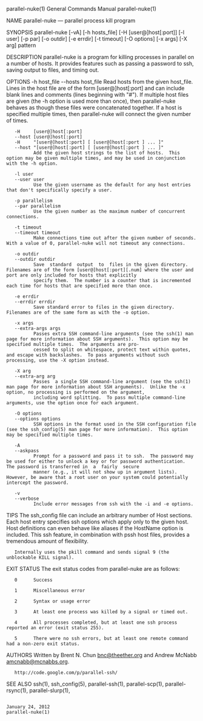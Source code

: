 parallel-nuke(1)                                                                    General Commands Manual                                                                    parallel-nuke(1)

NAME
       parallel-nuke — parallel process kill program

SYNOPSIS
       parallel-nuke [-vA] [-h hosts_file] [-H [user@]host[:port]] [-l user] [-p par] [-o outdir] [-e errdir] [-t timeout] [-O options] [-x args] [-X arg] pattern

DESCRIPTION
       parallel-nuke is a program for killing processes in parallel on a number of hosts.  It provides features such as passing a password to ssh, saving output to files, and timing out.

OPTIONS
       -h host_file
       --hosts host_file
              Read hosts from the given host_file.  Lines in the host file are of the form [user@]host[:port] and can include blank lines and comments (lines beginning with "#").  If multiple
              host files are given (the -h option is used more than once), then parallel-nuke behaves as though these files were concatenated together.  If a host is specified multiple times,
              then parallel-nuke will connect the given number of times.

       -H     [user@]host[:port]
       --host [user@]host[:port]
       -H     "[user@]host[:port] [ [user@]host[:port ] ... ]"
       --host "[user@]host[:port] [ [user@]host[:port ] ... ]"
              Add the given host strings to the list of hosts.  This option may be given multiple times, and may be used in conjunction with the -h option.

       -l user
       --user user
              Use the given username as the default for any host entries that don't specifically specify a user.

       -p parallelism
       --par parallelism
              Use the given number as the maximum number of concurrent connections.

       -t timeout
       --timeout timeout
              Make connections time out after the given number of seconds.  With a value of 0, parallel-nuke will not timeout any connections.

       -o outdir
       --outdir outdir
              Save  standard  output  to  files in the given directory.  Filenames are of the form [user@]host[:port][.num] where the user and port are only included for hosts that explicitly
              specify them.  The number is a counter that is incremented each time for hosts that are specified more than once.

       -e errdir
       --errdir errdir
              Save standard error to files in the given directory.  Filenames are of the same form as with the -o option.

       -x args
       --extra-args args
              Passes extra SSH command-line arguments (see the ssh(1) man page for more information about SSH arguments).  This option may be specified multiple times.  The arguments are pro‐
              cessed to split on whitespace, protect text within quotes, and escape with backslashes.  To pass arguments without such processing, use the -X option instead.

       -X arg
       --extra-arg arg
              Passes  a single SSH command-line argument (see the ssh(1) man page for more information about SSH arguments).  Unlike the -x option, no processing is performed on the argument,
              including word splitting.  To pass multiple command-line arguments, use the option once for each argument.

       -O options
       --options options
              SSH options in the format used in the SSH configuration file (see the ssh_config(5) man page for more information).  This option may be specified multiple times.

       -A
       --askpass
              Prompt for a password and pass it to ssh.  The password may be used for either to unlock a key or for password authentication.  The password is transferred in  a  fairly  secure
              manner (e.g., it will not show up in argument lists).  However, be aware that a root user on your system could potentially intercept the password.

       -v
       --verbose
              Include error messages from ssh with the -i and -e options.

TIPS
       The  ssh_config file can include an arbitrary number of Host sections.  Each host entry specifies ssh options which apply only to the given host.  Host definitions can even behave like
       aliases if the HostName option is included.  This ssh feature, in combination with pssh host files, provides a tremendous amount of flexibility.

       Internally uses the pkill command and sends signal 9 (the unblockable KILL signal).

EXIT STATUS
       The exit status codes from parallel-nuke are as follows:

       0      Success

       1      Miscellaneous error

       2      Syntax or usage error

       3      At least one process was killed by a signal or timed out.

       4      All processes completed, but at least one ssh process reported an error (exit status 255).

       5      There were no ssh errors, but at least one remote command had a non-zero exit status.

AUTHORS
       Written by Brent N. Chun <bnc@theether.org> and Andrew McNabb <amcnabb@mcnabbs.org>.

       http://code.google.com/p/parallel-ssh/

SEE ALSO
       ssh(1), ssh_config(5), parallel-ssh(1), parallel-scp(1), parallel-rsync(1), parallel-slurp(1),

                                                                                        January 24, 2012                                                                       parallel-nuke(1)
